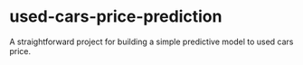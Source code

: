 # used-cars-price-prediction
A straightforward  project for building a simple predictive model to used cars price.
